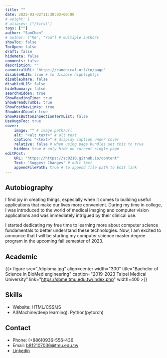 ```yaml
---
title: ""
date: 2023-03-02T11:30:03+00:00
# weight: 1
# aliases: ["/first"]
tags: [""]
author: "SamChen"
# author: ["Me", "You"] # multiple authors
showToc: false
TocOpen: false
draft: false
hidemeta: false
comments: false
description: ""
canonicalURL: "https://canonical.url/to/page"
disableHLJS: true # to disable highlightjs
disableShare: false
disableHLJS: false
hideSummary: false
searchHidden: true
ShowReadingTime: true
ShowBreadCrumbs: true
ShowPostNavLinks: true
ShowWordCount: true
ShowRssButtonInSectionTermList: false
UseHugoToc: true
cover:
    image: "" # image path/url
    alt: "<alt text>" # alt text
    caption: "<text>" # display caption under cover
    relative: false # when using page bundles set this to true
    hidden: true # only hide on current single page
editPost:
    URL: "https://https://sc0210.github.io/content"
    Text: "Suggest Changes" # edit text
    appendFilePath: true # to append file path to Edit link
---
```


## Autobiography
I find joy in creating things, especially when it comes to building useful applications that make our lives more convenient. During my time in college, I was introduced to the world of medical imaging and computer vision applications and was immediately intrigued by their clinical use. 

I started dedicating my free time to learning more about computer science fundamentals to better understand these technologies. Now, I am excited to announce that I will be starting my computer science master degree program in the upcoming fall semester of 2023.

## Academic
{{< figure src="./diploma.jpg" align=center width="300" title="Bachelor of Science in BioMed engineering" caption="2019-2023 Taipei Medical University" link="https://sbme.tmu.edu.tw/index.php" width=400 >}}

## Skills
- Website: HTML/CSS/JS
- AI(Machine/deep learning): Python(pytorch)

## Contact
- Phone: (+886)0936-556-436
- Email: b812107036@tmu.edu.tw
- [Linkedin](https://www.linkedin.com/in/sam-chen-460aa1189/) 
